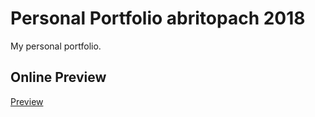 # Personal Portfolio abritopach 2018

My personal portfolio.

## Online Preview

[Preview](https://abritopach.github.io/)

